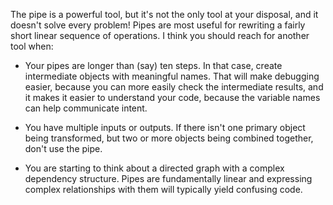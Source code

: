 
The pipe is a powerful tool, but it's not the only tool at your disposal, and it doesn't solve every problem! Pipes are most useful for rewriting a fairly short linear sequence of operations. I think you should reach for another tool when:

* Your pipes are longer than (say) ten steps. In that case, create 
  intermediate objects with meaningful names. That will make debugging easier,
  because you can more easily check the intermediate results, and it makes
  it easier to understand your code, because the variable names can help 
  communicate intent.
  
* You have multiple inputs or outputs. If there isn't one primary object
  being transformed, but two or more objects being combined together,
  don't use the pipe.

* You are starting to think about a directed graph with a complex
  dependency structure. Pipes are fundamentally linear and expressing 
  complex relationships with them will typically yield confusing code.
